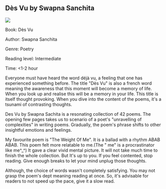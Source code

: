 ## Dès Vu by Swapna Sanchita

<img src= "https://i.pinimg.com/736x/45/16/2a/45162af6f85f16c1e98fd9501e2448f4.jpg">

Book: Dès Vu

Author: Swapna Sanchita

Genre: Poetry

Reading level: Intermediate 

Time: <1-2 hour

Everyone must have heard the word déjà vu, a feeling that one has experienced something before. The title "Dès Vu" is also a french word meaning the awareness that this moment will become a memory of life. When you look up and realise this will be a memory in your life. This title is itself thought provoking. When you dive into the content of the poems, it's a tsunami of contrasting thoughts. 

Des Vu by Swapna Sachita is a resonating collection of  42 poems. The opening few pages takes us to scenario of a poet's "unravelling of complexities" in writing poems. Gradually, the poem's phrase shifts to other insightful emotions and feelings. 

My favourite poem is "The Weight Of Me". It is a ballad with a  rhythm ABAB ABAB. This poem  felt more relatable to me.(The " me" is a procrastinator like me^_^) It gave a clear vivid mental picture. It will not take much time to finish the whole collection. But It's up to you. If you feel contented, stop reading. Give enough breaks to let your mind unplug those thoughts.

Although, the choice of words wasn't completely satisfying. You may not grasp the poem's dept meaning reading at once. So, it's advisable for readers to not speed up the pace, give it a slow read.
